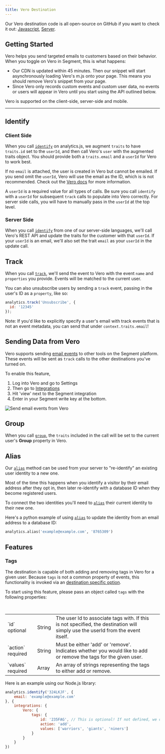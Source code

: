 ```yaml
---
title: Vero Destination
---
```


Our Vero destination code is all open-source on GitHub if you want to check it out: [Javascript](https://github.com/segment-integrations/analytics.js-integration-vero), [Server](https://github.com/segmentio/integration-vero).

## Getting Started

Vero helps you send targeted emails to customers based on their behavior. When you toggle on Vero in Segment, this is what happens:

+ Our CDN is updated within 45 minutes. Then our snippet will start asynchronously loading Vero's m.js onto your page. This means you should remove Vero's snippet from your page.
+ Since Vero only records custom events and custom user data, no events or users will appear in Vero until you start using the API outlined below.

Vero is supported on the client-side, server-side and mobile.

- - -


## Identify


### Client Side

When you call [`identify`](/docs/spec/identify/) on analytics.js, we augment `traits` to have `traits.id` set to the `userId`, and then call Vero's `user` with the augmented traits object. You should provide both a `traits.email` and a `userId` for Vero to work best.

If no `email` is attached, the user is created in Vero but cannot be emailed. If you send omit the `userId`, Vero will use the email as the ID, which is is not recommended. Check out the [Vero docs](http://www.getvero.com/help/adding-data-to-vero/creating-and-matching-vero-user-ids/) for more information.

A `userId` is a required value for all types of calls. Be sure you call `identify` with a `userId` for subsequent `track` calls to populate into Vero correctly. For server side calls, you will have to manually pass in the `userId` at the top level.

### Server Side

When you call [`identify`](/docs/spec/identify/) from one of our server-side languages, we'll  call Vero's REST API and update the traits for the customer with that `userId`. If your `userId` is an email, we'll also set the trait `email` as your `userId` in the update call.


## Track

When you call [`track`](/docs/spec/track/), we'll send the event to Vero with the event `name` and `properties` you provide. Events will be matched to the current user.

You can also unsubscribe users by sending a `track` event, passing in the user's ID as a `property`, like so:

```javascript
analytics.track('Unsubscribe', {
  id: '12345'
});
```

Note: If you'd like to explicitly specify a user's email with track events that is not an event metadata, you can send that under `context.traits.email`!

## Sending Data from Vero

Vero supports sending [email events](/docs/spec/email) to other tools on the Segment platform. These events will be sent as `track` calls to the other destinations you've turned on.

To enable this feature,

1. Log into Vero and go to Settings
2. Then go to [Integrations](https://app.getvero.com/settings/integrations?integrations=all)
3. Hit 'view' next to the Segment integration
4. Enter in your Segment write key at the bottom.

![Send email events from Vero](https://cldup.com/1aWDVSGw9d.png)


## Group

When you call [`group`](/docs/spec/group/), the `traits` included in the call will be set to the current user's **Group** property in Vero.

## Alias

Our [`alias`](/docs/spec/alias/) method can be used from your server to "re-identify" an existing user identity to a new one.

Most of the time this happens when you identify a visitor by their email address after they opt in, then later re-identify with a database ID when they become registered users.

To connect the two identities you'll need to [`alias`](/docs/spec/alias/) their current identity to their new one.

Here's a python example of using [`alias`](/docs/spec/alias/) to update the identity from an email address to a database ID:

```python
analytics.alias('example@example.com', '8765309')
```

## Features

### Tags

The destination is capable of both adding and removing tags in Vero for a given user. Because `tags` is not a common property of events, this functionality is invoked via an [destination specific option](https://segment.com/docs/sources/website/analytics.js/#selecting-integrations).

To start using this feature, please pass an object called `tags` with the following properties:

<table>
  <tr>
    <td>`id` optional</td>
    <td>String</td>
    <td>The user Id to associate tags with. If this is not specified, the destination will simply use the userId from the event itself.</td>
  </tr>
  <tr>
    <td>`action` required</td>
    <td>String</td>
    <td>Must be either 'add' or 'remove'. Indicates whether you would like to add or remove the tags for the given user.</td>
  </tr>
  <tr>
    <td>`values` required</td>
    <td>Array</td>
    <td>An array of strings representing the tags to either add or remove.<td>
  </tr>
</table>

Here is an example using our Node.js library:

```javascript
analytics.identify('324LKJF', {
    email: 'example@example.com'
}, {
    integrations: {
        Vero: {
            tags: {
                id: '235FAG', // This is optional! If not defined, we default to the event's userId (ie: 324LKJF)
                action: 'add',
                values: ['warriors', 'giants', 'niners']
            }
        }
    }
})
```
